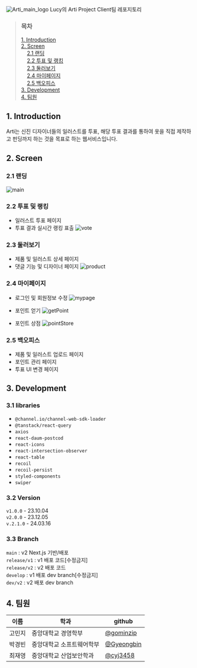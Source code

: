 ![Arti_main_logo](https://github.com/Lucy-Arti/Arti-Client/assets/74502924/58abdb4c-5f75-4b91-949c-af7a983007a8)
Lucy의 Arti Project Client팀 레포지토리 <br>

> ### 목차
> [1. Introduction](#1-introduction) <br>
> [2. Screen](#2-screen) <br>
> &nbsp;&nbsp;&nbsp;&nbsp;[2.1 랜딩](#21-랜딩) <br>
> &nbsp;&nbsp;&nbsp;&nbsp;[2.2 투표 및 랭킹](#22-투표-및-랭킹) <br>
> &nbsp;&nbsp;&nbsp;&nbsp;[2.3 둘러보기](#23-둘러보기) <br>
> &nbsp;&nbsp;&nbsp;&nbsp;[2.4 마이페이지](#24-마이페이지) <br>
> &nbsp;&nbsp;&nbsp;&nbsp;[2.5 백오피스](#25-백오피스) <br>
> [3. Development](#3-development) <br>
> [4. 팀원](#4-팀원) <br>


## 1. Introduction
Arti는 신진 디자이너들의 일러스트를 투표, 해당 투표 결과를 통하여 옷을 직접 제작하고 펀딩까지 하는 것을 목표로 하는 웹서비스입니다.

## 2. Screen
### 2.1 랜딩
![main](https://github.com/Lucy-Arti/Arti-Client/assets/74502924/977dcb7e-55e5-4685-bc8e-46559f023f11)

### 2.2 투표 및 랭킹
- 일러스트 투표 페이지
- 투표 결과 실시간 랭킹 표출
![vote](https://github.com/Lucy-Arti/Arti-Client/assets/74502924/d20f098c-9dcd-4607-8f01-4f7595b9fe84)

### 2.3 둘러보기
- 제품 및 일러스트 상세 페이지
- 댓글 기능 및 디자이너 페이지
![product](https://github.com/Lucy-Arti/Arti-Client/assets/74502924/75edb29d-ab23-40c2-ad29-03ce2593b171)

### 2.4 마이페이지
- 로그인 및 회원정보 수정
  ![mypage](https://github.com/Lucy-Arti/Arti-Client/assets/74502924/2b556e96-e259-4354-95a6-651c3d201a8f)

- 포인트 얻기
  ![getPoint](https://github.com/Lucy-Arti/Arti-Client/assets/74502924/706bbcbb-7c1d-491b-a38f-c4e5aaf1aa7a)

- 포인트 상점
  ![pointStore](https://github.com/Lucy-Arti/Arti-Client/assets/74502924/3a652cf6-db3b-44bd-8531-3057dc854d81)

### 2.5 백오피스
- 제품 및 일러스트 업로드 페이지
- 포인트 관리 페이지
- 투표 UI 변경 페이지

## 3. Development
### 3.1 libraries
- `@channel.io/channel-web-sdk-loader`
- `@tanstack/react-query`
- `axios`
- `react-daum-postcod`
- `react-icons`
- `react-intersection-observer`
- `react-table`
- `recoil`
- `recoil-persist`
- `styled-components`
- `swiper`

### 3.2 Version
`v1.0.0` - 23.10.04 <br>
`v2.0.0` - 23.12.05 <br>
`v.2.1.0` - 24.03.16 <br>

### 3.3 Branch
`main` : v2 Next.js 기반/배포 <br>
`release/v1` : v1 배포 코드[수정금지] <br>
`release/v2` : v2 배포 코드 <br>
`develop` : v1 배포 dev branch[수정금지] <br>
`dev/v2` : v2 배포 dev branch <br>

## 4. 팀원
|이름|학과|github|
|-|-|-|
|고민지|중앙대학교 경영학부|[@gominzip](https://github.com/gominzip)|
|박경빈|중앙대학교 소프트웨어학부|[@Gyeongbin](https://github.com/Gyeongbin)|
|최재영|중앙대학교 산업보안학과|[@cyj3458](https://github.com/cjy3458)|
